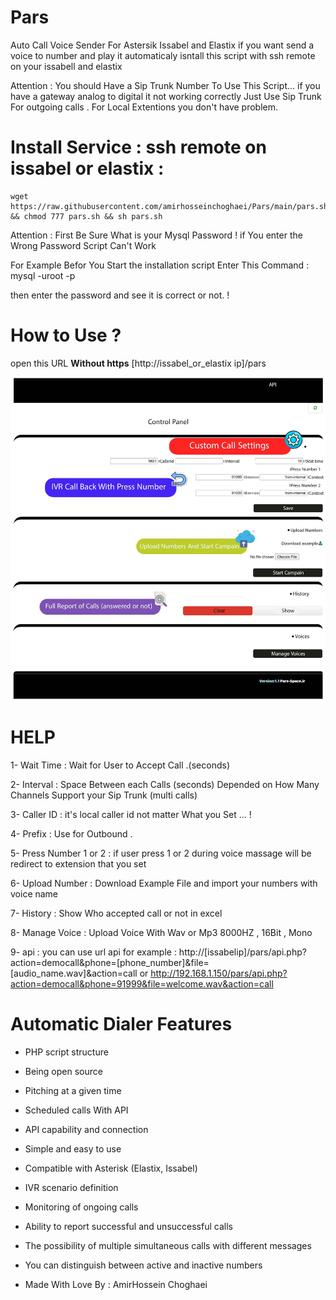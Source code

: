 # Pars
Auto Call Voice Sender For Astersik Issabel and Elastix
if you want send a voice to number and play it automaticaly isntall this script with ssh remote on your issabell and elastix 

Attention : You should Have a Sip Trunk Number To Use This Script... if you have a gateway analog to digital it not working correctly Just Use Sip Trunk For outgoing calls . For Local Extentions you don't have problem.


# Install Service : ssh remote on issabel or elastix :

```
wget https://raw.githubusercontent.com/amirhosseinchoghaei/Pars/main/pars.sh && chmod 777 pars.sh && sh pars.sh

```
Attention : First Be Sure What is your Mysql Password ! if You enter the Wrong Password Script Can't Work

For Example Befor You Start the installation script Enter This Command : mysql -uroot -p 

then enter the password and see it is correct or not. !

# How to Use ?

open this URL **Without https** [http://issabel_or_elastix ip]/pars

![This is an image](https://raw.githubusercontent.com/amirhosseinchoghaei/Pars/main/ISSABEL-Auto-Dialler.jpg)

# HELP

1- Wait Time : Wait for User to Accept Call .(seconds)

2- Interval : Space Between each Calls (seconds) Depended on How Many Channels Support your Sip Trunk (multi calls)

3- Caller ID : it's local caller id not matter What you Set ... !

4- Prefix : Use for Outbound .

5- Press Number 1 or 2 : if user press 1 or 2 during voice massage will be redirect to extension that you set

6- Upload Number : Download Example File and import your numbers with voice name

7- History : Show Who accepted call or not in excel

8- Manage Voice : Upload Voice With Wav or Mp3 8000HZ , 16Bit , Mono

9- api : you can use url api for example : http://[issabelip]/pars/api.php?action=democall&phone=[phone_number]&file=[audio_name.wav]&action=call  or 
http://192.168.1.150/pars/api.php?action=democall&phone=91999&file=welcome.wav&action=call


# Automatic Dialer Features

- PHP script structure
- Being open source
- Pitching at a given time
- Scheduled calls With API
- API capability and connection
- Simple and easy to use
- Compatible with Asterisk (Elastix, Issabel)
- IVR scenario definition
- Monitoring of ongoing calls
- Ability to report successful and unsuccessful calls
- The possibility of multiple simultaneous calls with different messages
- You can distinguish between active and inactive numbers


- Made With Love By : AmirHossein Choghaei
